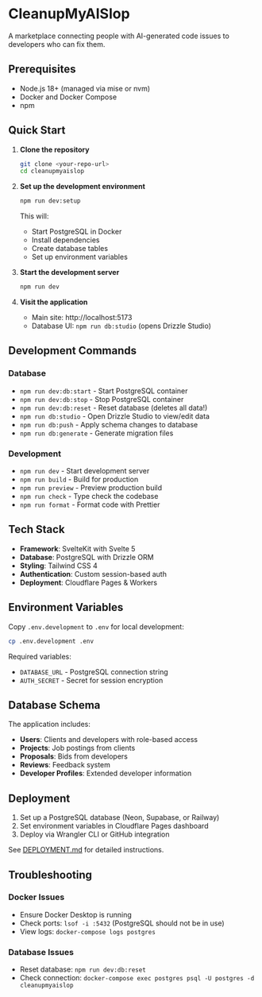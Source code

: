 # CleanupMyAISlop

A marketplace connecting people with AI-generated code issues to developers who can fix them.

## Prerequisites

- Node.js 18+ (managed via mise or nvm)
- Docker and Docker Compose
- npm

## Quick Start

1. **Clone the repository**
   ```bash
   git clone <your-repo-url>
   cd cleanupmyaislop
   ```

2. **Set up the development environment**
   ```bash
   npm run dev:setup
   ```
   This will:
   - Start PostgreSQL in Docker
   - Install dependencies
   - Create database tables
   - Set up environment variables

3. **Start the development server**
   ```bash
   npm run dev
   ```

4. **Visit the application**
   - Main site: http://localhost:5173
   - Database UI: `npm run db:studio` (opens Drizzle Studio)

## Development Commands

### Database
- `npm run dev:db:start` - Start PostgreSQL container
- `npm run dev:db:stop` - Stop PostgreSQL container
- `npm run dev:db:reset` - Reset database (deletes all data!)
- `npm run db:studio` - Open Drizzle Studio to view/edit data
- `npm run db:push` - Apply schema changes to database
- `npm run db:generate` - Generate migration files

### Development
- `npm run dev` - Start development server
- `npm run build` - Build for production
- `npm run preview` - Preview production build
- `npm run check` - Type check the codebase
- `npm run format` - Format code with Prettier

## Tech Stack

- **Framework**: SvelteKit with Svelte 5
- **Database**: PostgreSQL with Drizzle ORM
- **Styling**: Tailwind CSS 4
- **Authentication**: Custom session-based auth
- **Deployment**: Cloudflare Pages & Workers

## Environment Variables

Copy `.env.development` to `.env` for local development:

```bash
cp .env.development .env
```

Required variables:
- `DATABASE_URL` - PostgreSQL connection string
- `AUTH_SECRET` - Secret for session encryption

## Database Schema

The application includes:
- **Users**: Clients and developers with role-based access
- **Projects**: Job postings from clients
- **Proposals**: Bids from developers
- **Reviews**: Feedback system
- **Developer Profiles**: Extended developer information

## Deployment

1. Set up a PostgreSQL database (Neon, Supabase, or Railway)
2. Set environment variables in Cloudflare Pages dashboard
3. Deploy via Wrangler CLI or GitHub integration

See [DEPLOYMENT.md](./DEPLOYMENT.md) for detailed instructions.

## Troubleshooting

### Docker Issues
- Ensure Docker Desktop is running
- Check ports: `lsof -i :5432` (PostgreSQL should not be in use)
- View logs: `docker-compose logs postgres`

### Database Issues
- Reset database: `npm run dev:db:reset`
- Check connection: `docker-compose exec postgres psql -U postgres -d cleanupmyaislop`
